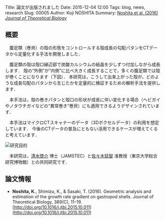 Title: 論文が出版されました
Date: 2015-12-04 12:00
Tags: blog, news, research
Slug: 00005
Author: Koji NOSHITA
Summary: [Noshita et al. (2016) *Journal of Theoretical Biology*](http://doi.org/10.1016/j.jtbi.2015.10.011)


## 概要
　腹足類（巻貝）の殻の形態をコントロールする殻成長の勾配パタンをCTデータから定量化する手法を開発しました．

　腹足類の殻は殻口縁辺部で炭酸カルシウムの結晶を少しずつ付加しながら成長します．
殻の“外側”が“内側”に比べ大きく成長することで，多くの腹足類では殻が巻くことになります（下図）．
本研究は，こうして出来上がった殻が，どのような成長勾配のパタンから生じたかを定量的に検証するための解析手法を提供します．

　本手法は，殻の巻きパタンと殻口の形状が成長に伴い変化する場合（ヘビガイやノタウチガイなどの“異常巻き”巻貝）にも適用できるようデザインされています．

　本手法はマイクロCTスキャナーのデータ（3Dボクセルデータ）の利用を想定しています．
今後のCTデータの普及にともない活用できるケースが増えてくると考えています．

![研究目的]({filename}/materials/newpaperNoshitaetal2016/01.png "研究目的")

　本研究は，[清水啓介](https://sites.google.com/site/kshimizulst/)
 博士（JAMSTEC）と[佐々木猛智](http://www.um.u-tokyo.ac.jp/hp/sasaki/index.htm)
准教授（東京大学総合研究博物館）との共同研究です．

## 論文情報

* __Noshita, K.__, Shimizu, K., & Sasaki, T. (2016). Geometric analysis and estimation of the growth rate gradient on gastropod shells. Journal of Theoretical Biology, 389(C), 11–19. [http://doi.org/10.1016/j.jtbi.2015.10.011](http://doi.org/10.1016/j.jtbi.2015.10.011)